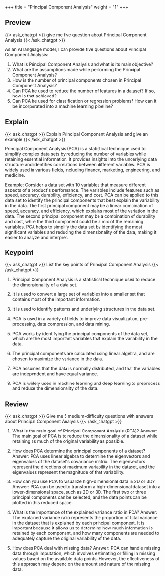 +++
title = "Principal Component Analysis"
weight = "1"
+++
## Preview
{{< ask_chatgpt >}}
give me five question about Principal Component Analysis
{{< /ask_chatgpt >}}

As an AI language model, I can provide five questions about Principal Component Analysis:

1. What is Principal Component Analysis and what is its main objective?
2. What are the assumptions made while performing the Principal Component Analysis?
3. How is the number of principal components chosen in Principal Component Analysis?
4. Can PCA be used to reduce the number of features in a dataset? If so, how is that achieved?
5. Can PCA be used for classification or regression problems? How can it be incorporated into a machine learning pipeline?   

## Explain
{{< ask_chatgpt >}}
Explain Principal Component Analysis and give an example
{{< /ask_chatgpt >}}

Principal Component Analysis (PCA) is a statistical technique used to simplify complex data sets by reducing the number of variables while retaining essential information. It provides insights into the underlying data structure and identifies correlations between different variables. PCA is widely used in various fields, including finance, marketing, engineering, and medicine.

Example: Consider a data set with 10 variables that measure different aspects of a product's performance. The variables include features such as speed, accuracy, durability, efficiency, and cost. PCA can be applied to this data set to identify the principal components that best explain the variability in the data. The first principal component may be a linear combination of speed, accuracy, and efficiency, which explains most of the variation in the data. The second principal component may be a combination of durability and cost, while the third component could be a mix of the remaining variables. PCA helps to simplify the data set by identifying the most significant variables and reducing the dimensionality of the data, making it easier to analyze and interpret.   

## Keypoint
{{< ask_chatgpt >}}
List the key points of Principal Component Analysis
{{< /ask_chatgpt >}}

1. Principal Component Analysis is a statistical technique used to reduce the dimensionality of a data set.

2. It is used to convert a large set of variables into a smaller set that contains most of the important information.

3. It is used to identify patterns and underlying structures in the data set.

4. PCA is used in a variety of fields to improve data visualization, pre-processing, data compression, and data mining.

5. PCA works by identifying the principal components of the data set, which are the most important variables that explain the variability in the data.

6. The principal components are calculated using linear algebra, and are chosen to maximize the variance in the data.

7. PCA assumes that the data is normally distributed, and that the variables are independent and have equal variance.

8. PCA is widely used in machine learning and deep learning to preprocess and reduce the dimensionality of the data.   

## Review
{{< ask_chatgpt >}}
Give me 5 medium-difficulty questions with answers about Principal Component Analysis
{{< /ask_chatgpt >}}

1. What is the main goal of Principal Component Analysis (PCA)? 
Answer: The main goal of PCA is to reduce the dimensionality of a dataset while retaining as much of the original variability as possible.

2. How does PCA determine the principal components of a dataset? 
Answer: PCA uses linear algebra to determine the eigenvectors and eigenvalues of the dataset's covariance matrix. The eigenvectors represent the directions of maximum variability in the dataset, and the eigenvalues represent the magnitude of that variability.

3. How can you use PCA to visualize high-dimensional data in 2D or 3D? 
Answer: PCA can be used to transform a high-dimensional dataset into a lower-dimensional space, such as 2D or 3D. The first two or three principal components can be selected, and the data points can be plotted in this reduced space.

4. What is the importance of the explained variance ratio in PCA? 
Answer: The explained variance ratio represents the proportion of total variance in the dataset that is explained by each principal component. It is important because it allows us to determine how much information is retained by each component, and how many components are needed to adequately capture the original variability of the data.

5. How does PCA deal with missing data? 
Answer: PCA can handle missing data through imputation, which involves estimating or filling in missing values based on the available data points. However, the effectiveness of this approach may depend on the amount and nature of the missing data.   

